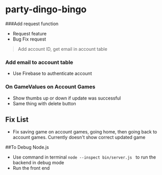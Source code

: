 # party-dingo-bingo

###Add request function
- Request feature
- Bug Fix request
>Add account ID, get email in account table

### Add email to account table
- Use Firebase to authenticate account

### On GameValues on Account Games
- Show thumbs up or down if update was successful
- Same thing with delete button

## Fix List
- Fix saving game on account games, going home, then going back to account games. Currently doesn't show correct updated game

##To Debug Node.js
- Use command in terminal `node --inspect bin/server.js ` to run the backend in debug mode
- Run the front end